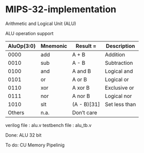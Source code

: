 # MIPS-32-implementation

Arithmetic and Logical Unit (ALU) </br>

ALU operation support

AluOp(3:0) | Mnemonic  |  Result =   |  Description   |
-----------|-----------|-------------|----------------|
0000       |   add     |   A + B     |   Addition     |
0010       |   sub     |   A - B     |  Subtraction   |
0100       |   and     |  A and B    |  Logical and   |
0101       |    or     |  A or B     |  Logical or    |
0110       |   xor     |  A xor B    |  Exclusive or  |
0111       |   nor     |  A nor B    |  Logical nor   |
1010       |   slt     | (A - B)[31] |  Set less than |
Others     |   n.a.    | Don’t care  |                |

verilog file   :  alu.v
testbench file : alu_tb.v

Done:
ALU 32 bit

To do:
CU 
Memory
Pipelinig
